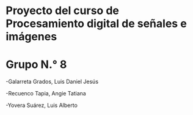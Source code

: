 # Proyecto del curso de Procesamiento digital de señales e imágenes

# Grupo N.° 8

-Galarreta Grados, Luis Daniel Jesús

-Recuenco Tapia, Angie Tatiana

-Yovera Suárez, Luis Alberto
